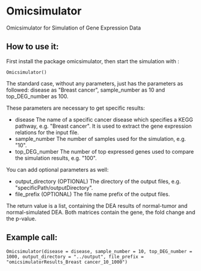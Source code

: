 # Omicsimulator
Omicsimulator for Simulation of Gene Expression Data

## How to use it:
First install the package omicsimulator, then start the simulation with :
 
`Omicsimulator()`
 
The standard case, without any parameters, just has the parameters as followed: disease as "Breast cancer", sample_number as 10 and top_DEG_number as 100.

These parameters are necessary to get specific results:
* disease The name of a specific cancer disease which specifies a KEGG pathway, e.g. "Breast cancer". It is used to extract the gene expression relations for the input file.
* sample_number The number of samples used for the simulation, e.g. "10".
* top_DEG_number The number of top expressed genes used to compare the simulation results, e.g. "100".

You can add optional parameters as well:
* output_directory (OPTIONAL) The directory of the output files, e.g. "specificPath/outputDirectory".
* file_prefix (OPTIONAL) The file name prefix of the output files.

The return value is a list, containing the DEA results of normal-tumor and normal-simulated DEA. Both matrices contain the gene, the fold change and the p-value.
 
## Example call:

`Omicsimulator(disease = disease, sample_number = 10, top_DEG_number = 1000, output_directory = "../output", file_prefix = "omicsimulatorResults_Breast cancer_10_1000")`
